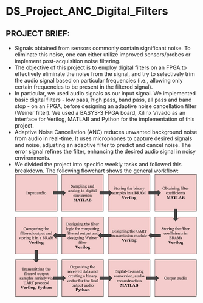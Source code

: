 # DS_Project_ANC_Digital_Filters

## PROJECT BRIEF:
- Signals obtained from sensors commonly contain significant noise. To eliminate this noise, one can either utilize improved sensors/probes or implement post-acquisition noise filtering.
- The objective of this project is to employ digital filters on an FPGA to effectively eliminate the noise from the signal, and try to selectively trim the audio signal based on particular frequencies (i.e., allowing only certain frequencies to be present in the filtered signal). 
- In particular, we used audio signals as our input signal. We implemented basic digital filters - low pass, high pass, band pass, all pass and band stop - on an FPGA, before designing an adaptive noise cancellation filter (Weiner filter). We used a BASYS-3 FPGA board, Xilinx Vivado as an interface for Verilog, MATLAB and Python for the implementation of this project.
- Adaptive Noise Cancellation (ANC) reduces unwanted background noise from audio in real-time. It uses microphones to capture desired signals and noise, adjusting an adaptive filter to predict and cancel noise. The error signal refines the filter, enhancing the desired audio signal
in noisy environments.
- We divided the project into specific weekly tasks and followed this breakdown. The following flowchart shows the general workflow:
![workflow](workflow.jpeg)


